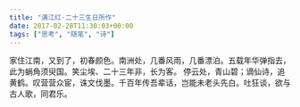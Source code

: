 ```yaml
---
title: "满江红·二十三生日所作"
date: 2017-02-28T11:30:03+00:00
tags: ["思考", "随笔", "诗"]
---
```


家住江南，又到了，初春颜色。南洲处，几番风雨，几番漂泊。五载年华弹指去，此为蜗角须臾国。笑尘埃、二十三年非，长为客。 停云处，青山碧；谪仙诗，追黄鹤。叹营营众宦，诛文伐墨。千百年传吾辈话，岂能未老头先白。吐狂谈，欲与古人歌，同君乐。